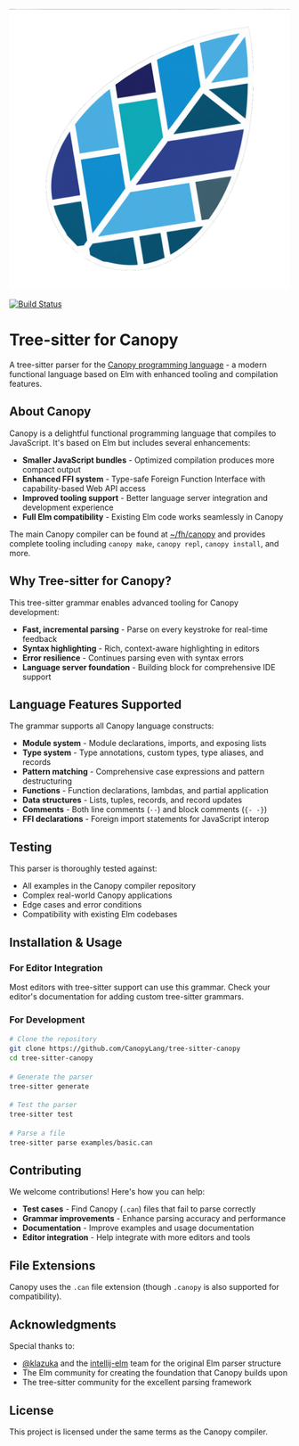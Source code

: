 ![Canopy Logo](images/canopy.png)

[![Build Status](https://github.com/CanopyLang/tree-sitter-canopy/actions/workflows/test.yml/badge.svg)](https://github.com/CanopyLang/tree-sitter-canopy/actions/workflows/test.yml)

# Tree-sitter for Canopy

A tree-sitter parser for the [Canopy programming language](https://github.com/quinten/canopy) - a modern functional language based on Elm with enhanced tooling and compilation features.

## About Canopy

Canopy is a delightful functional programming language that compiles to JavaScript. It's based on Elm but includes several enhancements:

- **Smaller JavaScript bundles** - Optimized compilation produces more compact output
- **Enhanced FFI system** - Type-safe Foreign Function Interface with capability-based Web API access
- **Improved tooling support** - Better language server integration and development experience
- **Full Elm compatibility** - Existing Elm code works seamlessly in Canopy

The main Canopy compiler can be found at [~/fh/canopy](~/fh/canopy) and provides complete tooling including `canopy make`, `canopy repl`, `canopy install`, and more.

## Why Tree-sitter for Canopy?

This tree-sitter grammar enables advanced tooling for Canopy development:

- **Fast, incremental parsing** - Parse on every keystroke for real-time feedback
- **Syntax highlighting** - Rich, context-aware highlighting in editors
- **Error resilience** - Continues parsing even with syntax errors
- **Language server foundation** - Building block for comprehensive IDE support

## Language Features Supported

The grammar supports all Canopy language constructs:

- **Module system** - Module declarations, imports, and exposing lists
- **Type system** - Type annotations, custom types, type aliases, and records
- **Pattern matching** - Comprehensive case expressions and pattern destructuring
- **Functions** - Function declarations, lambdas, and partial application
- **Data structures** - Lists, tuples, records, and record updates
- **Comments** - Both line comments (`--`) and block comments (`{- -}`)
- **FFI declarations** - Foreign import statements for JavaScript interop

## Testing

This parser is thoroughly tested against:

- All examples in the Canopy compiler repository
- Complex real-world Canopy applications
- Edge cases and error conditions
- Compatibility with existing Elm codebases

## Installation & Usage

### For Editor Integration

Most editors with tree-sitter support can use this grammar. Check your editor's documentation for adding custom tree-sitter grammars.

### For Development

```bash
# Clone the repository
git clone https://github.com/CanopyLang/tree-sitter-canopy
cd tree-sitter-canopy

# Generate the parser
tree-sitter generate

# Test the parser
tree-sitter test

# Parse a file
tree-sitter parse examples/basic.can
```

## Contributing

We welcome contributions! Here's how you can help:

- **Test cases** - Find Canopy (`.can`) files that fail to parse correctly
- **Grammar improvements** - Enhance parsing accuracy and performance
- **Documentation** - Improve examples and usage documentation
- **Editor integration** - Help integrate with more editors and tools

## File Extensions

Canopy uses the `.can` file extension (though `.canopy` is also supported for compatibility).

## Acknowledgments

Special thanks to:
- [@klazuka](https://github.com/klazuka) and the [intellij-elm](https://github.com/klazuka/intellij-elm/) team for the original Elm parser structure
- The Elm community for creating the foundation that Canopy builds upon
- The tree-sitter community for the excellent parsing framework

## License

This project is licensed under the same terms as the Canopy compiler.
